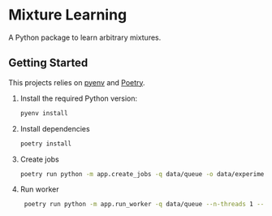 # Mixture Learning

A Python package to learn arbitrary mixtures.

## Getting Started

This projects relies on [pyenv](https://github.com/pyenv/pyenv) and [Poetry](https://python-poetry.org/docs/).

1. Install the required Python version:

   ```bash
   pyenv install
   ```

2. Install dependencies

   ```bash
   poetry install
   ```

3. Create jobs

   ```bash
   poetry run python -m app.create_jobs -q data/queue -o data/experiments -t rwe -n n_dim
   ```

4. Run worker

   ```bash
    poetry run python -m app.run_worker -q data/queue --n-threads 1 --max-active 1 
   ```
